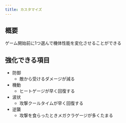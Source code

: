 ```yaml
---
title: カスタマイズ
---
```


## 概要
ゲーム開始前に1つ選んで機体性能を変化させることができる

## 強化できる項目
* 防御
    * 敵から受けるダメージが減る
* 機動
    * ヒートゲージが早く回復する
* 波状
    * 攻撃クールタイムが早く回復する
* 逆襲
    * 攻撃を食らったときメガクラゲージが多くたまる